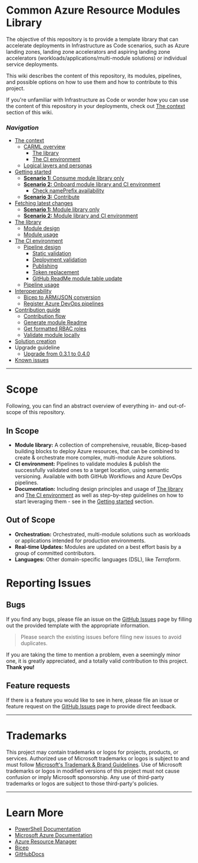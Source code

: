 # Common Azure Resource Modules Library

The objective of this repository is to provide a template library that can accelerate deployments in Infrastructure as Code scenarios, such as Azure landing zones, landing zone accelerators and aspiring landing zone accelerators (workloads/applications/multi-module solutions) or individual service deployments.

This wiki describes the content of this repository, its modules, pipelines, and possible options on how to use them and how to contribute to this project.

If you're unfamiliar with Infrastructure as Code or wonder how you can use the content of this repository in your deployments, check out [The context](./The%20context) section of this wiki.

### _Navigation_

- [The context](./The%20context)
  - [CARML overview](./The%20context%20-%20CARML%20overview)
    - [The library](./The%20context%20-%20CARML%20library)
    - [The CI environment](./The%20context%20-%20CARML%20CI%20environment)
  - [Logical layers and personas](./The%20context%20-%20Logical%20layers%20and%20personas)
- [Getting started](./Getting%20started)
  - [**Scenario 1:** Consume module library only](./Getting%20started%20-%20Scenario%201%20Consume%20library)
  - [**Scenario 2:** Onboard module library and CI environment](./Getting%20started%20-%20Scenario%202%20Onboard%20module%20library%20and%20CI%20environment)
    - [Check namePrefix availability](./Getting%20started%20-%20Check%20NamePrefix%20availability)
  - [**Scenario 3:** Contribute](./Getting%20started%20-%20Scenario%203%20Contribute)
- [Fetching latest changes](./Fetching%20latest%20updates.md)
  - [**Scenario 1:** Module library only](./Fetching%20latest%20changes%20-%20Scenario%201%20Module%20library%20only)
  - [**Scenario 2:** Module library and CI environment](./Fetching%20latest%20changes%20-%20Scenario%202%20Module%20library%20and%20CI%20environment.md)
- [The library](./The%20library)
  - [Module design](./The%20library%20-%20Module%20design)
  - [Module usage](./The%20library%20-%20Module%20usage)
- [The CI environment](./The%20CI%20environment)
  - [Pipeline design](./The%20CI%20environment%20-%20Pipeline%20design)
    - [Static validation](./The%20CI%20environment%20-%20Static%20validation)
    - [Deployment validation](./The%20CI%20environment%20-%20Deployment%20validation)
    - [Publishing](./The%20CI%20environment%20-%20Publishing)
    - [Token replacement](./The%20CI%20environment%20-%20Token%20replacement)
    - [GitHub ReadMe module table update](./The%20CI%20environment%20-%20GitHub%20ReadMe%20module%20table%20update)
  - [Pipeline usage](./The%20CI%20environment%20-%20Pipeline%20usage)
- [Interoperability](./Interoperability)
  - [Bicep to ARM/JSON conversion](./Interoperability%20-%20Bicep%20to%20ARM%20conversion)
  - [Register Azure DevOps pipelines](./Interoperability%20-%20Register%20Azure%20DevOps%20pipelines)
- [Contribution guide](./Contribution%20guide)
  - [Contribution flow](./Contribution%20guide%20-%20Contribution%20flow)
  - [Generate module Readme](./Contribution%20guide%20-%20Generate%20module%20Readme)
  - [Get formatted RBAC roles](./Contribution%20guide%20-%20Get%20formatted%20RBAC%20roles)
  - [Validate module locally](./Contribution%20guide%20-%20Validate%20module%20locally)
- [Solution creation](./Solution%20creation)
- Upgrade guideline
  - [Upgrade from 0.3.1 to 0.4.0](./Upgrade%20from%200.3.1%20to%200.4.0)
- [Known issues](./Known%20issues)

---

# Scope

Following, you can find an abstract overview of everything in- and out-of-scope of this repository.

## In Scope

- **Module library:** A collection of comprehensive, reusable, Bicep-based building blocks to deploy Azure resources, that can be combined to create & orchestrate more complex, multi-module Azure solutions.
- **CI environment:** Pipelines to validate modules & publish the successfully validated ones to a target location, using semantic versioning. Available with both GitHub Workflows and Azure DevOps pipelines.
- **Documentation:** Including design principles and usage of [The library](./The%20library) and [The CI environment](./The%20CI%20environment) as well as step-by-step guidelines on how to start leveraging them - see in the [Getting started](./Getting%20started) section.

## Out of Scope

- **Orchestration:** Orchestrated, multi-module solutions such as workloads or applications intended for production environments.
- **Real-time Updates:** Modules are updated on a best effort basis by a group of committed contributors.
- **Languages:** Other domain-specific languages (DSL), like _Terraform_.

# Reporting Issues

## Bugs

If you find any bugs, please file an issue on the [GitHub Issues][GitHubIssues] page by filling out the provided template with the appropriate information.

> Please search the existing issues before filing new issues to avoid duplicates.

If you are taking the time to mention a problem, even a seemingly minor one, it is greatly appreciated, and a totally valid contribution to this project. **Thank you!**

## Feature requests

If there is a feature you would like to see in here, please file an issue or feature request on the [GitHub Issues][GitHubIssues] page to provide direct feedback.

---

# Trademarks

This project may contain trademarks or logos for projects, products, or services. Authorized use of Microsoft trademarks or logos is subject to and must follow
[Microsoft's Trademark & Brand Guidelines](https://www.microsoft.com/en-us/legal/intellectualproperty/trademarks/usage/general).
Use of Microsoft trademarks or logos in modified versions of this project must not cause confusion or imply Microsoft sponsorship.
Any use of third-party trademarks or logos are subject to those third-party's policies.

---

# Learn More

- [PowerShell Documentation][PowerShellDocs]
- [Microsoft Azure Documentation][MicrosoftAzureDocs]
- [Azure Resource Manager][AzureResourceManager]
- [Bicep][Bicep]
- [GitHubDocs][GitHubDocs]

<!-- References -->

<!-- Local -->
[GitHubDocs]: <https://docs.github.com/>
[GitHubIssues]: <https://github.com/Azure/Modules/issues>
[AzureResourceManager]: <https://docs.microsoft.com/en-us/azure/azure-resource-manager/management/overview>
[Bicep]: <https://github.com/Azure/bicep>

<!-- Docs -->
[MicrosoftAzureDocs]: <https://docs.microsoft.com/en-us/azure/>
[PowerShellDocs]: <https://docs.microsoft.com/en-us/powershell/>

